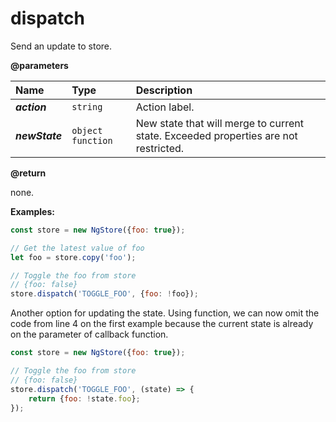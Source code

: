 # dispatch

Send an update to store.

**@parameters**

| Name | Type | Description |
| :--- | :--- | :--- |
| _**action**_ | `string` | Action label. |
| _**newState**_ | `object` `function` | New state that will merge to current state. Exceeded properties are not restricted. |

**@return**

none.

**Examples:**

```javascript
const store = new NgStore({foo: true});

// Get the latest value of foo
let foo = store.copy('foo');

// Toggle the foo from store
// {foo: false}
store.dispatch('TOGGLE_FOO', {foo: !foo});
```

Another option for updating the state. Using function, we can now omit the code from line 4 on the first example because the current state is already on the parameter of callback function.

```javascript
const store = new NgStore({foo: true});

// Toggle the foo from store
// {foo: false}
store.dispatch('TOGGLE_FOO', (state) => {
    return {foo: !state.foo};
});
```



